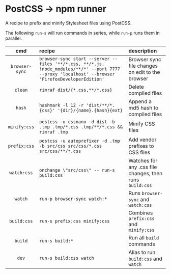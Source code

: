 # PostCSS → npm runner

A recipe to prefix and minify Stylesheet files using PostCSS.

The following `run-s` will run commands in series, while `run-p` runs them in parallel.

| cmd | recipe | description |
|:---:|:---|:---|
| `browser-sync` | `browser-sync start --server --files '**/*.css, **/*.js, !node_modules/**/*' --port 7777 --proxy 'localhost' --browser 'FirefoxDeveloperEdition'` | Browser sync file changes on edit to the browser |
| `clean` | `rimraf dist/{*.css,**/*.css}` | Delete compiled files |
| `hash` | `hashmark -l 12 -r 'dist/**/*.{css}' '{dir}/{name}.{hash}{ext}` | Append a md5 hash to compiled files |
| `minify:css` | `postcss -u cssnano -d dist -b .tmp .tmp/*.css .tmp/**/*.css && rimraf .tmp` | Minify CSS files |
| `prefix:css` | `postcss -u autoprefixer -d .tmp -b src/css src/css/*.css src/css/**/*.css` | Add vendor prefixes to CSS files |
| `watch:css` | `onchange \"src/css\" -- run-s build:css` | Watches for any .css file changes, then runs `build:css` |
| `watch` | `run-p browser-sync watch:*` | Runs `browser-sync` and `watch:css` |
| `build:css` | `run-s prefix:css minify:css` | Combines `prefix:css` and `minify:css` |
| `build` | `run-s build:*` | Run all `build` commands |
| `dev` | `run-s build:css watch` |  Alias to run `build:css` and `watch` |
